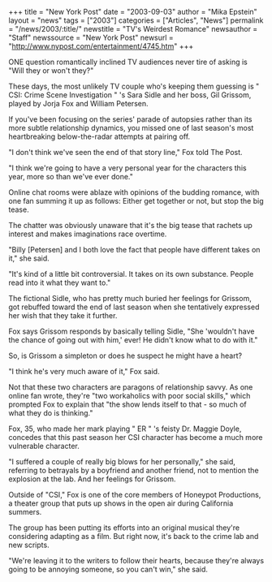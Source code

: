 +++
title = "New York Post"
date = "2003-09-03"
author = "Mika Epstein"
layout = "news"
tags = ["2003"]
categories = ["Articles", "News"]
permalink = "/news/2003/:title/"
newstitle = "TV's Weirdest Romance"
newsauthor = "Staff"
newssource = "New York Post"
newsurl = "http://www.nypost.com/entertainment/4745.htm"
+++

ONE question romantically inclined TV audiences never tire of asking is "Will they or won't they?"

These days, the most unlikely TV couple who's keeping them guessing is " CSI: Crime Scene Investigation " 's Sara Sidle and her boss, Gil Grissom, played by Jorja Fox and William Petersen. 

If you've been focusing on the series' parade of autopsies rather than its more subtle relationship dynamics, you missed one of last season's most heartbreaking below-the-radar attempts at pairing off. 

"I don't think we've seen the end of that story line," Fox told The Post. 

"I think we're going to have a very personal year for the characters this year, more so than we've ever done." 

Online chat rooms were ablaze with opinions of the budding romance, with one fan summing it up as follows: Either get together or not, but stop the big tease. 

The chatter was obviously unaware that it's the big tease that rachets up interest and makes imaginations race overtime. 

"Billy [Petersen] and I both love the fact that people have different takes on it," she said. 

"It's kind of a little bit controversial. It takes on its own substance. People read into it what they want to." 

The fictional Sidle, who has pretty much buried her feelings for Grissom, got rebuffed toward the end of last season when she tentatively expressed her wish that they take it further. 

Fox says Grissom responds by basically telling Sidle, "She 'wouldn't have the chance of going out with him,' ever! He didn't know what to do with it." 

So, is Grissom a simpleton or does he suspect he might have a heart? 

"I think he's very much aware of it," Fox said. 

Not that these two characters are paragons of relationship savvy. As one online fan wrote, they're "two workaholics with poor social skills," which prompted Fox to explain that "the show lends itself to that - so much of what they do is thinking." 

Fox, 35, who made her mark playing " ER " 's feisty Dr. Maggie Doyle, concedes that this past season her CSI character has become a much more vulnerable character. 

"I suffered a couple of really big blows for her personally," she said, referring to betrayals by a boyfriend and another friend, not to mention the explosion at the lab. And her feelings for Grissom. 

Outside of "CSI," Fox is one of the core members of Honeypot Productions, a theater group that puts up shows in the open air during California summers. 

The group has been putting its efforts into an original musical they're considering adapting as a film. But right now, it's back to the crime lab and new scripts. 

"We're leaving it to the writers to follow their hearts, because they're always going to be annoying someone, so you can't win," she said.

